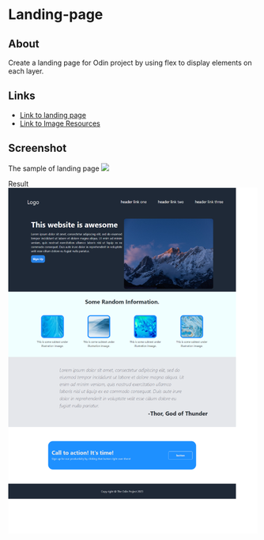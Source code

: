 # Landing-page

## About
Create a landing page for Odin project by using flex to display elements on each layer. 

## Links 
- [Link to landing page](https://yewkian11.github.io/odin-landing-page/)
- [Link to Image Resources](https://unsplash.com/)

## Screenshot
The sample of landing page
![](design%20sample.png)

Result
![](result.png)
